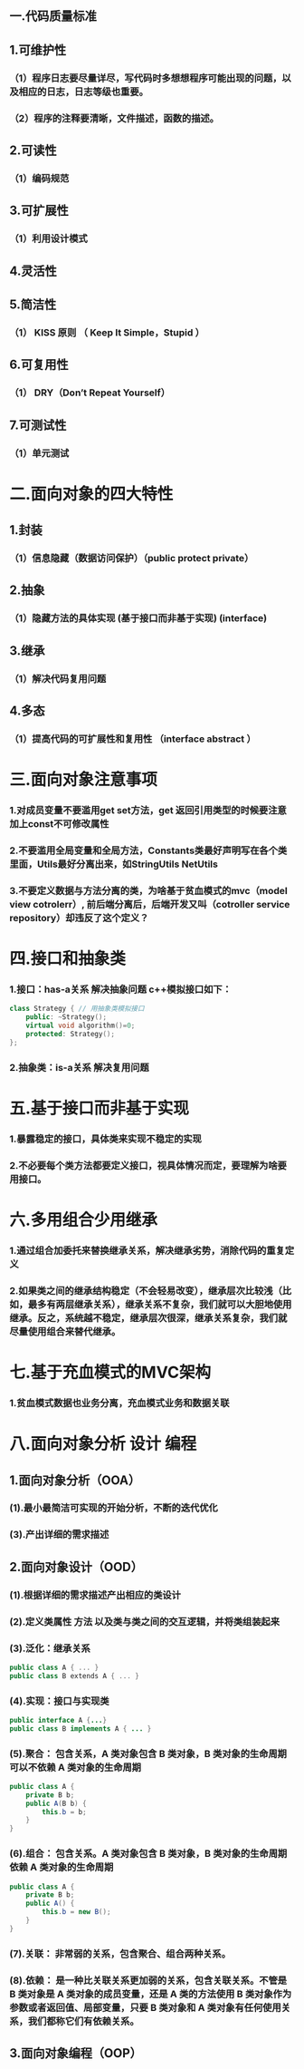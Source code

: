 ## 一.代码质量标准

## 1.可维护性

### （1）程序日志要尽量详尽，写代码时多想想程序可能出现的问题，以及相应的日志，日志等级也重要。

### （2）程序的注释要清晰，文件描述，函数的描述。

## 2.可读性

### （1）编码规范

## 3.可扩展性

### （1）利用设计模式

## 4.灵活性

## 5.简洁性

### （1） KISS 原则 （ Keep It Simple，Stupid ）

## 6.可复用性

### （1） DRY（Don’t Repeat Yourself） 

## 7.可测试性

### （1）单元测试

# 二.面向对象的四大特性

## 1.封装

### （1）信息隐藏（数据访问保护）（public  protect private）

## 2.抽象

### （1）隐藏方法的具体实现 (基于接口而非基于实现)  (interface)

## 3.继承

### （1）解决代码复用问题

## 4.多态

### （1）提高代码的可扩展性和复用性 （interface  abstract ）

# 三.面向对象注意事项

### 1.对成员变量不要滥用get set方法，get 返回引用类型的时候要注意加上const不可修改属性	

### 2.不要滥用全局变量和全局方法，Constants类最好声明写在各个类里面，Utils最好分离出来，如StringUtils NetUtils

### 3.不要定义数据与方法分离的类，为啥基于贫血模式的mvc（model view cotrolerr）, 前后端分离后，后端开发又叫（cotroller service  repository）却违反了这个定义？

[DDD领域驱动设计]: https://www.jdon.com/ddd.html	"DDD领域驱动设计"



# 四.接口和抽象类

### 1.接口：has-a关系 解决抽象问题 c++模拟接口如下：

```c++
class Strategy { // 用抽象类模拟接口 
    public: ~Strategy(); 
    virtual void algorithm()=0; 
    protected: Strategy();
};
```

### 2.抽象类：is-a关系 解决复用问题

# 五.基于接口而非基于实现

### 1.暴露稳定的接口，具体类来实现不稳定的实现

### 2.不必要每个类方法都要定义接口，视具体情况而定，要理解为啥要用接口。

# 六.多用组合少用继承

### 1.通过组合加委托来替换继承关系，解决继承劣势，消除代码的重复定义

### 2.如果类之间的继承结构稳定（不会轻易改变），继承层次比较浅（比如，最多有两层继承关系），继承关系不复杂，我们就可以大胆地使用继承。反之，系统越不稳定，继承层次很深，继承关系复杂，我们就尽量使用组合来替代继承。 

# 七.基于充血模式的MVC架构

### 1.贫血模式数据也业务分离，充血模式业务和数据关联

# 八.面向对象分析 设计 编程

## 1.面向对象分析（OOA）

### (1).最小最简洁可实现的开始分析，不断的迭代优化

### (3).产出详细的需求描述

## 2.面向对象设计（OOD）

### (1).根据详细的需求描述产出相应的类设计

### (2).定义类属性 方法 以及类与类之间的交互逻辑，并将类组装起来

### (3).泛化：继承关系

```C++
public class A { ... }
public class B extends A { ... }
```

### (4).实现：接口与实现类

```java
public interface A {...}
public class B implements A { ... }
```

### (5).聚合： 包含关系，A 类对象包含 B 类对象，B 类对象的生命周期可以不依赖 A 类对象的生命周期 

```java
public class A { 
    private B b;
    public A(B b) { 
        this.b = b; 
    }
}
```

### (6).组合： 包含关系。A 类对象包含 B 类对象，B 类对象的生命周期依赖 A 类对象的生命周期 

```java
public class A { 
    private B b; 
    public A() { 
        this.b = new B(); 
    }
}
```

### (7).关联： 非常弱的关系，包含聚合、组合两种关系。 

### (8).依赖： 是一种比关联关系更加弱的关系，包含关联关系。不管是 B 类对象是 A 类对象的成员变量，还是 A 类的方法使用 B 类对象作为参数或者返回值、局部变量，只要 B 类对象和 A 类对象有任何使用关系，我们都称它们有依赖关系。 

## 3.面向对象编程（OOP）
